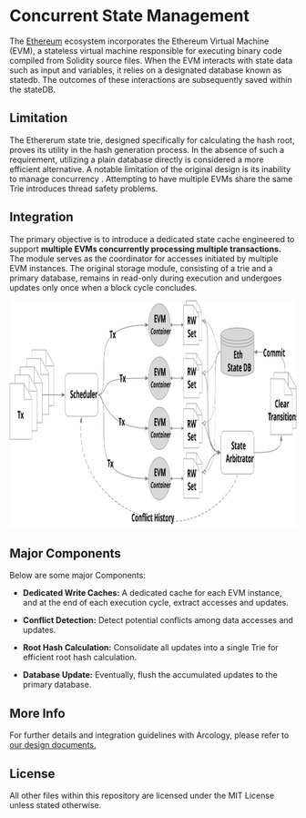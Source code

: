 # Concurrent State Management
The [Ethereum](https://github.com/ethereum) ecosystem incorporates the Ethereum Virtual Machine (EVM), a stateless virtual machine responsible for executing binary code compiled from Solidity source files. When the EVM interacts with state data such as input and variables, it relies on a designated database known as statedb. The outcomes of these interactions are subsequently saved within the stateDB.

## Limitation

The Ethererum state trie, designed specifically for calculating the hash root, proves its utility in the hash generation process. In the absence of such a requirement, utilizing a plain database directly is considered a more efficient alternative. A notable limitation of the original design is its inability to manage concurrency . Attempting to have multiple EVMs share the same Trie introduces thread safety problems.

##  Integration
The primary objective is to introduce a dedicated state cache engineered to support **multiple EVMs concurrently processing multiple transactions.** The module serves as the coordinator for accesses initiated by multiple EVM instances. The original storage module, consisting of a trie and a primary database, remains in read-only during execution and undergoes updates only once when a block cycle concludes. 

<p align="center">
  <img src="./img/integration.svg" alt="Your SVG" width="800" height="400">
</p>


##  Major Components

Below are some major Components:

- **Dedicated Write Caches:** A dedicated cache for each EVM instance, and at the end of each execution cycle, extract accesses and updates.

- **Conflict Detection:** Detect potential conflicts among data accesses and updates.

- **Root Hash Calculation:** Consolidate all updates into a single Trie for efficient root hash calculation.

- **Database Update:** Eventually, flush the accumulated updates to the primary database.



##  More Info
For further details and integration guidelines with Arcology, please refer to [our design documents.](https://doc.arcology.network/arcology-concurrency-control/evm-integration)


## License

All other files within this repository are licensed under the MIT License unless stated otherwise.